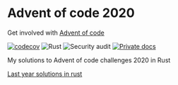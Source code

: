 # Advent of code 2020

Get involved with [Advent of code](https://adventofcode.com/)

[![codecov](https://codecov.io/gh/dmweis/aoc2020/branch/main/graph/badge.svg)](https://codecov.io/gh/dmweis/aoc2020)
![Rust](https://github.com/dmweis/aoc2020/workflows/Rust/badge.svg)
![Security audit](https://github.com/dmweis/aoc2020/workflows/Security%20audit/badge.svg)
[![Private docs](https://github.com/dmweis/aoc2020/workflows/Deploy%20Docs%20to%20GitHub%20Pages/badge.svg)](https://davidweis.dev/aoc2020/aoc2020/index.html)

My solutions to Advent of code challenges 2020 in Rust

[Last year solutions in rust](https://github.com/dmweis/advent_of_code_2019)
